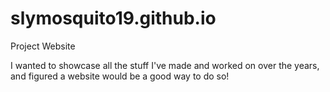 # slymosquito19.github.io
Project Website

I wanted to showcase all the stuff I've made and worked on over the years, and figured a website would be a good way to do so!
